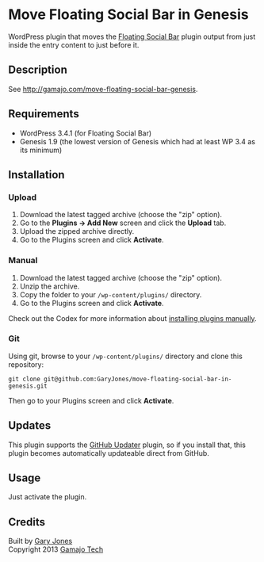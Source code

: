 # Move Floating Social Bar in Genesis

WordPress plugin that moves the [Floating Social Bar](http://wordpress.org/plugins/floating-social-bar/) plugin output from just inside the entry content to just before it.

## Description

See http://gamajo.com/move-floating-social-bar-genesis.

## Requirements
 * WordPress 3.4.1 (for Floating Social Bar)
 * Genesis 1.9 (the lowest version of Genesis which had at least WP 3.4 as its minimum)

## Installation

### Upload

1. Download the latest tagged archive (choose the "zip" option).
2. Go to the __Plugins -> Add New__ screen and click the __Upload__ tab.
3. Upload the zipped archive directly.
4. Go to the Plugins screen and click __Activate__.

### Manual

1. Download the latest tagged archive (choose the "zip" option).
2. Unzip the archive.
3. Copy the folder to your `/wp-content/plugins/` directory.
4. Go to the Plugins screen and click __Activate__.

Check out the Codex for more information about [installing plugins manually](http://codex.wordpress.org/Managing_Plugins#Manual_Plugin_Installation).

### Git

Using git, browse to your `/wp-content/plugins/` directory and clone this repository:

`git clone git@github.com:GaryJones/move-floating-social-bar-in-genesis.git`

Then go to your Plugins screen and click __Activate__.

## Updates

This plugin supports the [GitHub Updater](https://github.com/afragen/github-updater) plugin, so if you install that, this plugin becomes automatically updateable direct from GitHub.

## Usage

Just activate the plugin.

## Credits

Built by [Gary Jones](https://twitter.com/GaryJ)  
Copyright 2013 [Gamajo Tech](http://gamajo.com/)
